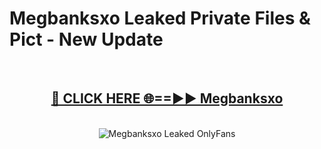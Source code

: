 # Megbanksxo Leaked Private Files & Pict - New Update
<br>
<div align="center">
<h2><a href="https://mediafilles.blogspot.com/?title=Megbanksxo" rel="nofollow">🔴 CLICK HERE 🌐==►► Megbanksxo</a></h2>
<br>
<a href="https://mediafilles.blogspot.com/?title=Megbanksxo" rel="nofollow" data-target="animated-image.originalLink"><img src="https://i.ibb.co.com/WyWwxjT/player-gif2.gif" alt="Megbanksxo Leaked OnlyFans" style="max-width: 100%; display: inline-block;" data-target="animated-image.originalImage"></a>
</div>
<br>